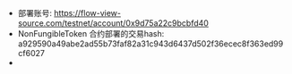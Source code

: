 + 部署账号: https://flow-view-source.com/testnet/account/0x9d75a22c9bcbfd40
+ NonFungibleToken 合约部署的交易hash: a929590a49abe2ad55b73faf82a31c943d6437d502f36ecec8f363ed99cf6027
+ 
